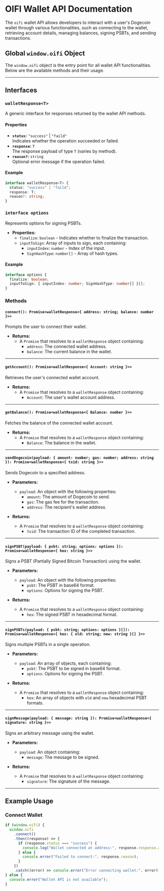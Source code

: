 # OIFI Wallet API Documentation

The `oifi` wallet API allows developers to interact with a user's Dogecoin wallet through various functionalities, such as connecting to the wallet, retrieving account details, managing balances, signing PSBTs, and sending transactions.

## Global `window.oifi` Object

The `window.oifi` object is the entry point for all wallet API functionalities. Below are the available methods and their usage.

---

## Interfaces

### `walletResponse<T>`

A generic interface for responses returned by the wallet API methods.

#### Properties

- **`status`:** `"success"` | `"faild"`  
  Indicates whether the operation succeeded or failed.
- **`response`:** `T`  
  The response payload of type `T` (varies by method).
- **`reason?`:** `string`  
  Optional error message if the operation failed.

#### Example

```typescript
interface walletResponse<T> {
  status: "success" | "faild";
  response: T;
  reason?: string;
}
```

### `interface options`

Represents options for signing PSBTs.

- **Properties:**
  - `finalize`: `boolean` - Indicates whether to finalize the transaction.
  - `inputToSign`: Array of inputs to sign, each containing:
    - `inputIndex`: `number` - Index of the input.
    - `SignHashType`: `number[]` - Array of hash types.

#### Example

```typescript
interface options {
  finalize: boolean;
  inputToSign: { inputIndex: number; SignHashType: number[] }[];
}
```

### Methods

#### `connect(): Promise<walletResponse<{ address: string; balance: number }>>`

Prompts the user to connect their wallet.

- **Returns:**
  - A `Promise` that resolves to a `walletResponse` object containing:
    - `address`: The connected wallet address.
    - `balance`: The current balance in the wallet.

---

#### `getAccount(): Promise<walletResponse<{ Account: string }>>`

Retrieves the user's connected wallet account.

- **Returns:**
  - A `Promise` that resolves to a `walletResponse` object containing:
    - `Account`: The user's wallet account address.

---

#### `getBalance(): Promise<walletResponse<{ Balance: number }>>`

Fetches the balance of the connected wallet account.

- **Returns:**
  - A `Promise` that resolves to a `walletResponse` object containing:
    - `Balance`: The balance in the wallet.

---

#### `sendDogecoin(payload: { amount: number; gas: number; address: string }): Promise<walletResponse<{ txid: string }>>`

Sends Dogecoin to a specified address.

- **Parameters:**

  - `payload`: An object with the following properties:
    - `amount`: The amount of Dogecoin to send.
    - `gas`: The gas fee for the transaction.
    - `address`: The recipient's wallet address.

- **Returns:**
  - A `Promise` that resolves to a `walletResponse` object containing:
    - `txid`: The transaction ID of the completed transaction.

---

#### `signPSBT(payload: { psbt: string; options: options }): Promise<walletResponse<{ hex: string }>>`

Signs a PSBT (Partially Signed Bitcoin Transaction) using the wallet.

- **Parameters:**

  - `payload`: An object with the following properties:
    - `psbt`: The PSBT in base64 format.
    - `options`: Options for signing the PSBT.

- **Returns:**
  - A `Promise` that resolves to a `walletResponse` object containing:
    - `hex`: The signed PSBT in hexadecimal format.

---

#### `signPSBTs(payload: { psbt: string; options: options }[]): Promise<walletResponse<{ hex: { old: string; new: string }[] }>>`

Signs multiple PSBTs in a single operation.

- **Parameters:**

  - `payload`: An array of objects, each containing:
    - `psbt`: The PSBT to be signed in base64 format.
    - `options`: Options for signing the PSBT.

- **Returns:**
  - A `Promise` that resolves to a `walletResponse` object containing:
    - `hex`: An array of objects with `old` and `new` hexadecimal PSBT formats.

---

#### `signMessage(payload: { message: string }): Promise<walletResponse<{ signature: string }>>`

Signs an arbitrary message using the wallet.

- **Parameters:**

  - `payload`: An object containing:
    - `message`: The message to be signed.

- **Returns:**
  - A `Promise` that resolves to a `walletResponse` object containing:
    - `signature`: The signature of the message.

---

## Example Usage

### Connect Wallet

```typescript
if (window.oifi) {
  window.oifi
    .connect()
    .then((response) => {
      if (response.status === "success") {
        console.log("Wallet connected at address:", response.response.address);
      } else {
        console.error("Failed to connect:", response.reason);
      }
    })
    .catch((error) => console.error("Error connecting wallet:", error));
} else {
  console.error("Wallet API is not available");
}
```
